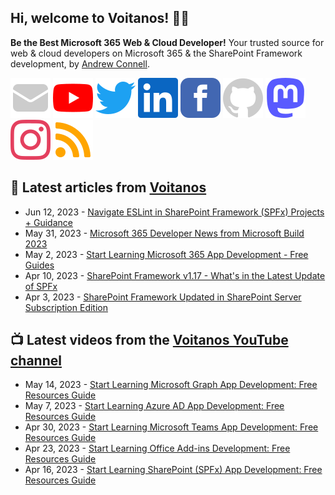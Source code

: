 ## Hi, welcome to Voitanos! 👋🏼

**Be the Best Microsoft 365 Web & Cloud Developer!** Your trusted source for web & cloud developers on Microsoft 365 & the SharePoint Framework development, by [Andrew Connell](https://www.voitanos.io/pages/about-andrew).

[![](https://raw.githubusercontent.com/Voitanos/.github/main/images/mail.svg)](https://www.youtube.com/newsletter) [![](https://raw.githubusercontent.com/Voitanos/.github/main/images/youtube.svg)](https://www.youtube.com/voitanosio) [![](https://raw.githubusercontent.com/Voitanos/.github/main/images/twitter.svg)](https://twitter.com/voitanos) [![](https://raw.githubusercontent.com/Voitanos/.github/main/images/linkedin.svg)](https://www.linkedin.com/company/voitanos-llc) [![](https://raw.githubusercontent.com/Voitanos/.github/main/images/facebook.svg)](https://www.facebook.com/voitanos) [![](https://raw.githubusercontent.com/Voitanos/.github/main/images/github.svg)](https://github.com/voitanos) <a rel="me" href="https://mastodon.world/@voitanos"><img src="https://raw.githubusercontent.com/Voitanos/.github/main/images/mastodon.svg" /></a> [![](https://raw.githubusercontent.com/Voitanos/.github/main/images/instagram.svg)](https://www.instagram.com/voitanos_llc) [![](https://raw.githubusercontent.com/Voitanos/.github/main/images/rss.svg)](https://www.voitanos.io/blog)

## 📙 Latest articles from [Voitanos](https://www.voitanos.io/blog)
<!-- VOITANOSBLOG-POST-LIST:START -->
- Jun 12, 2023 - [Navigate ESLint in SharePoint Framework &lpar;SPFx&rpar; Projects + Guidance](https://www.voitanos.io/blog/navigate-eslint-sharepoint-framework-projects-guidance/)
- May 31, 2023 - [Microsoft 365 Developer News from Microsoft Build 2023](https://www.voitanos.io/blog/microsoft-365-developer-news-from-build-2023/)
- May 2, 2023 - [Start Learning Microsoft 365 App Development - Free Guides](https://www.voitanos.io/blog/start-learning-microsoft-365-app-development/)
- Apr 10, 2023 - [SharePoint Framework v1.17 - What&#39;s in the Latest Update of SPFx](https://www.voitanos.io/blog/sharepoint-framework-v1-17-whats-in-latest-update-of-spfx/)
- Apr 3, 2023 - [SharePoint Framework Updated in SharePoint Server Subscription Edition](https://www.voitanos.io/blog/sharepoint-framework-updated-in-sharepoint-server-subscription-edition/)<!-- VOITANOSBLOG-POST-LIST:END -->

## 📺 Latest videos from the [Voitanos YouTube channel](https://www.youtube.com/voitanosio)
<!-- VOITANOSYOUTUBE-POST-LIST:START -->
- May 14, 2023 - [Start Learning Microsoft Graph App Development: Free Resources Guide](https://www.youtube.com/watch?v=fndf4dW66hw)
- May 7, 2023 - [Start Learning Azure AD App Development: Free Resources Guide](https://www.youtube.com/watch?v=yi2za3FyUJc)
- Apr 30, 2023 - [Start Learning Microsoft Teams App Development: Free Resources Guide](https://www.youtube.com/watch?v=HAqHg9FDL3M)
- Apr 23, 2023 - [Start Learning Office Add-ins Development: Free Resources Guide](https://www.youtube.com/watch?v=q-I4Oumy3bQ)
- Apr 16, 2023 - [Start Learning SharePoint &lpar;SPFx&rpar; App Development: Free Resources Guide](https://www.youtube.com/watch?v=-YAAziu0FKY)<!-- VOITANOSYOUTUBE-POST-LIST:END -->
